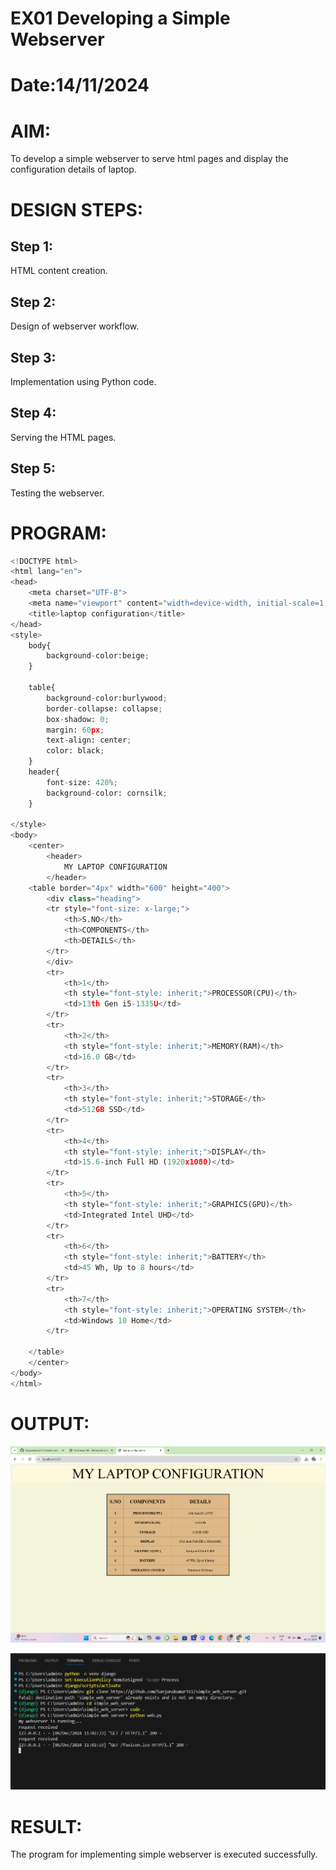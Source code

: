 # EX01 Developing a Simple Webserver

# Date:14/11/2024
# AIM:
To develop a simple webserver to serve html pages and display the configuration details of laptop.

# DESIGN STEPS:
## Step 1:
HTML content creation.

## Step 2:
Design of webserver workflow.

## Step 3:
Implementation using Python code.

## Step 4:
Serving the HTML pages.

## Step 5:
Testing the webserver.

# PROGRAM:
```python
<!DOCTYPE html>
<html lang="en">
<head>
    <meta charset="UTF-8">
    <meta name="viewport" content="width=device-width, initial-scale=1.0">
    <title>laptop configuration</title>
</head>
<style>
    body{
        background-color:beige;
    }

    table{
        background-color:burlywood;
        border-collapse: collapse;
        box-shadow: 0;
        margin: 60px;
        text-align: center;
        color: black;
    }
    header{
        font-size: 420%;
        background-color: cornsilk;
    }

</style>
<body>
    <center>
        <header>
            MY LAPTOP CONFIGURATION
        </header>
    <table border="4px" width="600" height="400">
        <div class="heading">
        <tr style="font-size: x-large;">
            <th>S.NO</th>
            <th>COMPONENTS</th>
            <th>DETAILS</th>
        </tr>
        </div>
        <tr>
            <th>1</th>
            <th style="font-style: inherit;">PROCESSOR(CPU)</th>
            <td>13th Gen i5-1335U</td>
        </tr>
        <tr>
            <th>2</th>
            <th style="font-style: inherit;">MEMORY(RAM)</th>
            <td>16.0 GB</td>
        </tr>
        <tr>
            <th>3</th>
            <th style="font-style: inherit;">STORAGE</th>
            <td>512GB SSD</td>
        </tr>
        <tr>
            <th>4</th>
            <th style="font-style: inherit;">DISPLAY</th>
            <td>15.6-inch Full HD (1920x1080)</td>
        </tr>
        <tr>
            <th>5</th>
            <th style="font-style: inherit;">GRAPHICS(GPU)</th>
            <td>Integrated Intel UHD</td>
        </tr>
        <tr>
            <th>6</th>
            <th style="font-style: inherit;">BATTERY</th>
            <td>45 Wh, Up to 8 hours</td>
        </tr>
        <tr>
            <th>7</th>
            <th style="font-style: inherit;">OPERATING SYSTEM</th>
            <td>Windows 10 Home</td>
        </tr>

    </table>
    </center>
</body>
</html>
```
# OUTPUT:
![alt text](<Screenshot 2024-12-06 110243.png>)

![alt text](<Screenshot 2024-12-06 110323.png>)
# RESULT:
The program for implementing simple webserver is executed successfully.
